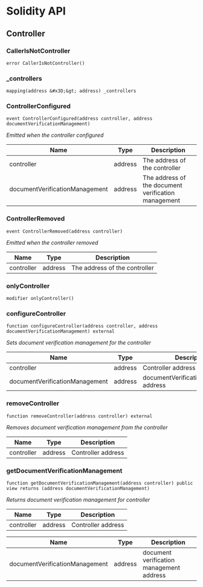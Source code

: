 # Solidity API

## Controller

### CallerIsNotController

```solidity
error CallerIsNotController()
```

### \_controllers

```solidity
mapping(address &#x3D;&gt; address) _controllers
```

### ControllerConfigured

```solidity
event ControllerConfigured(address controller, address documentVerificationManagement)
```

_Emitted when the controller configured_

| Name                           | Type    | Description                                         |
| ------------------------------ | ------- | --------------------------------------------------- |
| controller                     | address | The address of the controller                       |
| documentVerificationManagement | address | The address of the document verification management |

### ControllerRemoved

```solidity
event ControllerRemoved(address controller)
```

_Emitted when the controller removed_

| Name       | Type    | Description                   |
| ---------- | ------- | ----------------------------- |
| controller | address | The address of the controller |

### onlyController

```solidity
modifier onlyController()
```

### configureController

```solidity
function configureController(address controller, address documentVerificationManagement) external
```

_Sets document verification management for the controller_

| Name                           | Type    | Description                            |
| ------------------------------ | ------- | -------------------------------------- |
| controller                     | address | Controller address                     |
| documentVerificationManagement | address | documentVerificationManagement address |

### removeController

```solidity
function removeController(address controller) external
```

_Removes document verification management from the controller_

| Name       | Type    | Description        |
| ---------- | ------- | ------------------ |
| controller | address | Controller address |

### getDocumentVerificationManagement

```solidity
function getDocumentVerificationManagement(address controller) public view returns (address documentVerificationManagement)
```

_Returns document verification management for controller_

| Name       | Type    | Description        |
| ---------- | ------- | ------------------ |
| controller | address | Controller address |

| Name                           | Type    | Description                              |
| ------------------------------ | ------- | ---------------------------------------- |
| documentVerificationManagement | address | document verification management address |
